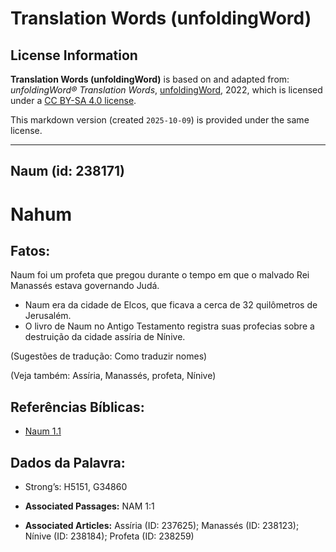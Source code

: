 # Translation Words (unfoldingWord)

## License Information

**Translation Words (unfoldingWord)** is based on and adapted from: _unfoldingWord® Translation Words_, [unfoldingWord](https://unfoldingword.org/utw), 2022, which is licensed under a [CC BY-SA 4.0 license](https://creativecommons.org/licenses/by-sa/4.0/legalcode.en).

This markdown version (created `2025-10-09`) is provided under the same license.



--------------------------------

## Naum (id: 238171)

Nahum
=====

Fatos:
------

Naum foi um profeta que pregou durante o tempo em que o malvado Rei Manassés estava governando Judá.

* Naum era da cidade de Elcos, que ficava a cerca de 32 quilômetros de Jerusalém.
* O livro de Naum no Antigo Testamento registra suas profecias sobre a destruição da cidade assíria de Nínive.

(Sugestões de tradução: Como traduzir nomes)

(Veja também: Assíria, Manassés, profeta, Nínive)

Referências Bíblicas:
---------------------

* [Naum 1\.1](https://ref.ly/Nah1:1)

Dados da Palavra:
-----------------

* Strong’s: H5151, G34860

* **Associated Passages:** NAM 1:1
* **Associated Articles:** Assíria (ID: 237625); Manassés (ID: 238123); Nínive (ID: 238184); Profeta (ID: 238259)


